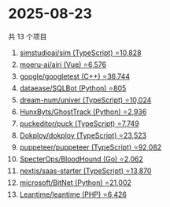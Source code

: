 # 2025-08-23

共 13 个项目

<!-- BEGIN GITHUB -->
<!-- 最后更新时间 2025-08-23 13:08:36 +0800 -->
1. [simstudioai/sim (TypeScript) ⭐10,828](https://github.com/simstudioai/sim)
1. [moeru-ai/airi (Vue) ⭐6,576](https://github.com/moeru-ai/airi)
1. [google/googletest (C++) ⭐36,744](https://github.com/google/googletest)
1. [dataease/SQLBot (Python) ⭐805](https://github.com/dataease/SQLBot)
1. [dream-num/univer (TypeScript) ⭐10,024](https://github.com/dream-num/univer)
1. [HunxByts/GhostTrack (Python) ⭐2,936](https://github.com/HunxByts/GhostTrack)
1. [puckeditor/puck (TypeScript) ⭐7,749](https://github.com/puckeditor/puck)
1. [Dokploy/dokploy (TypeScript) ⭐23,523](https://github.com/Dokploy/dokploy)
1. [puppeteer/puppeteer (TypeScript) ⭐92,082](https://github.com/puppeteer/puppeteer)
1. [SpecterOps/BloodHound (Go) ⭐2,062](https://github.com/SpecterOps/BloodHound)
1. [nextjs/saas-starter (TypeScript) ⭐13,870](https://github.com/nextjs/saas-starter)
1. [microsoft/BitNet (Python) ⭐21,002](https://github.com/microsoft/BitNet)
1. [Leantime/leantime (PHP) ⭐6,426](https://github.com/Leantime/leantime)
<!-- END GITHUB -->